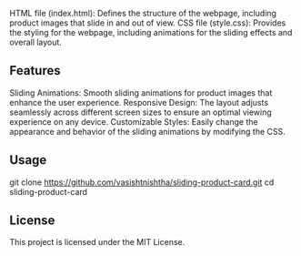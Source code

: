 HTML file (index.html): Defines the structure of the webpage, including product images that slide in and out of view.
CSS file (style.css): Provides the styling for the webpage, including animations for the sliding effects and overall layout.

## Features

Sliding Animations: Smooth sliding animations for product images that enhance the user experience.
Responsive Design: The layout adjusts seamlessly across different screen sizes to ensure an optimal viewing experience on any device.
Customizable Styles: Easily change the appearance and behavior of the sliding animations by modifying the CSS.


## Usage

git clone https://github.com/vasishtnishtha/sliding-product-card.git
cd sliding-product-card

## License

This project is licensed under the MIT License.
